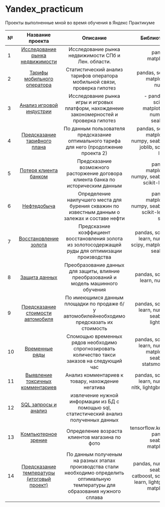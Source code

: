 # Yandex_practicum
Проекты выполненные мной во время обучения в Яндекс Практикуме


№| Название проекта | Описание | Библиотеки
:----- | :----: | :-----: | -----: 
1|[Исследование рынка недвижимости](https://github.com/GippIvan/Yandex_practicum/tree/main/1-research_analysis)  | Исследование рынка недвижимости СПб и Лен. области. | pandas, matplotlib  
2|[Тарифы мобильного оператора](https://github.com/GippIvan/Yandex_practicum/tree/main/2-statistical_analysis)| Статистический анализ тарифов оператора мобильной связи, проверка гипотез| pandas, scipy, matplotlib, numpy
3|[Анализ игровой индустрии](https://github.com/GippIvan/Yandex_practicum/tree/main/3-games_analysis)| Исследование рынка игры и игровых платформ, нахожденеие закономерностей и проверка гипотез |- pandas,- scipy,- matplotlib,- numpy,- seaborn
4 | [Предсказание тарифного плана](https://github.com/GippIvan/Yandex_practicum/tree/main/4-pricing_plan_forecasting)| По данным пользователя предсказание оптимального тарифа для него (продолжение проекта 2) |  pandas, scipy, matplotlib, numpy, seaborn, joblib, scikit-learn
5 |[Потеря клиента банком](https://github.com/GippIvan/Yandex_practicum/tree/main/5-prediction_of_losing_clients)| Предсказание возможного расторжение договора клиента банка по историческим данным |pandas, matplotlib, numpy, seaborn, scikit-learn
6 | [Нефтедобыча](https://github.com/GippIvan/Yandex_practicum/tree/main/6-choosing_location_for_well)| Определение наилучшего места для бурения скважин по известным данным о залежах и составе нефти| pandas, matplotlib, numpy, seaborn, scikit-learn, scipy
7 | [Восстановление золота](https://github.com/GippIvan/Yandex_practicum/tree/main/7-coefficient_of_recovery_of_gold)|Предсказние коэффициент восстановления золота из золотосодержащей руды для оптимизации производства| pandas, scikit-learn, numpy, scipy, matplotlib, seaborn
8 |[Защита данных](https://github.com/GippIvan/Yandex_practicum/tree/main/8-data_protection)| Преобразование данных для защиты, влияние преобразований и модель машинного обучения | pandas, scikit-learn, numpy
9 |[Предсказание стоимости автомобиля](https://github.com/GippIvan/Yandex_practicum/tree/main/9-car_price_pred) | По имеющимся данным площадки по продаже б/у автомобилейнеобходимо предсказать их стоимость | pandas, scikit-learn, numpy, seaborn, lightgbm
10 |[Временные ряды](https://github.com/GippIvan/Yandex_practicum/tree/main/10-time_series)| Спомощью временных рядов необходимо спрогнозировать количество такси заказов на следующий час| pandas, scikit-learn, numpy, matplotlib, seaborn, statsmodels
11 | [Выявление токсичных комментариев](https://github.com/GippIvan/Yandex_practicum/tree/main/11-toxic)| Анализ комментариев к товару, нахождение негатива | pandas, scikit-learn, numpy, nltk, lightgbm,  re
12 | [SQL запросы и анализ](https://github.com/GippIvan/Yandex_practicum/tree/main/12-sql%2Banalysis)| извлечение нужной информации из БД с помощью sql, статистический анализ полученных данных| 
13 |[Компьютерное зрение]()| Определение возраста клиентов магазина по фото | tensorflow.keras, pandas, seaborn, matplotlib
14 |[Предсказание температуры (итоговый проект)](https://github.com/GippIvan/Yandex_practicum/tree/main/14-industry_final_project) | По данным полученым на разных этапах производства стали необходимо определить оптимальную температуры для образования нужного сплава| pandas, numpy, seaborn, catboost, scikit-learn, lightgbm, matplotlib
